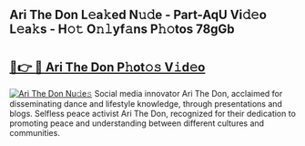 ## Ari The Don L𝚎a𝚔ed N𝚞𝚍e - Part-AqU Vi𝚍𝚎o L𝚎a𝚔s - H𝚘𝚝 O𝚗𝚕yf𝚊ns P𝚑𝚘tos 78gGb

# <h2><a href="http://kf3jcd.oniu.top/?m=Ari+The+Don">🔗👉 🔴 Ari The Don P𝚑ot𝚘𝚜 V𝚒d𝚎o</a></h2>

[![Ari The Don Nu𝚍e𝚜](https://i.imgur.com/0qMVB7G.gif)](http://kf3jcd.oniu.top/?m=Ari+The+Don)
Social media innovator Ari The Don, acclaimed for disseminating dance and lifestyle knowledge, through presentations and blogs. Selfless peace activist Ari The Don, recognized for their dedication to promoting peace and understanding between different cultures and communities.  
